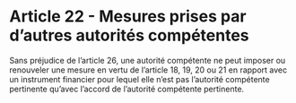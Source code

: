 # Article 22 - Mesures prises par d’autres autorités compétentes


Sans préjudice de l’article 26, une autorité compétente ne peut imposer ou renouveler une mesure en vertu de l’article 18, 19, 20 ou 21 en rapport avec un instrument financier pour lequel elle n’est pas l’autorité compétente pertinente qu’avec l’accord de l’autorité compétente pertinente.
